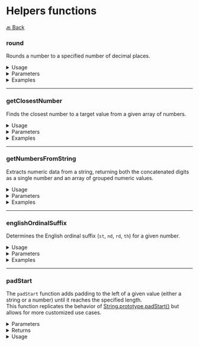 # Helpers functions

[🔙 Back](../../README.md)

### round

Rounds a number to a specified number of decimal places.

<details>

<summary>Usage</summary>

The `round` function provides precise rounding to a given number of decimal places using exponential notation. It ensures consistent behavior across various numeric edge cases.

```ts
import { round } from '@alessiofrittoli/math-utils'
// or
import { round } from '@alessiofrittoli/math-utils/helpers'

// Round a number to no decimal places
round( 5.678 ) 
// Output: 6

// Round a number to 2 decimal places
round( 5.678, 2 )
// Output: 5.68
```

</details>

<details>

<summary>Parameters</summary>

`number`\
Type: `number`\
The numeric value to round.

Must be a finite number.

---

`places` (optional)\
Type: `number`\
The number of decimal places to retain. Defaults to 0 (no decimal places).

`Returns`\
Type: `number`\
The rounded numeric value.

</details>

<details>

<summary>Examples</summary>

###### Round to No Decimal Places (Default)

```ts
round( 4.20 )
// Output: 4
round( 4.56 )
// Output: 5
```

###### Round to Specific Decimal Places

```ts
round( 4.19789, 2 )
// Output: 4.20
```

###### Round Negative Numbers

```ts
round( -3.14159, 3 )
// Output: -3.142
```

###### Round Large Numbers

```ts
round( 123456.789, 1 )
// Output: 123456.8
```

</details>

---

### getClosestNumber

Finds the closest number to a target value from a given array of numbers.

<details>

<summary>Usage</summary>

The `getClosestNumber` function iterates through an array of numbers to find the one closest to a specified target value.\
This can be useful in scenarios such as snapping to a predefined set of values or approximating a match.

```ts
import { getClosestNumber } from '@alessiofrittoli/math-utils'
// or
import { getClosestNumber } from '@alessiofrittoli/math-utils/helpers'

// Find the closest number
getClosestNumber( [ 1, 5, 10, 20 ], 7 ) 
// Output: 5
```

</details>

<details>

<summary>Parameters</summary>

`haystack`\
Type: `number[]`\
An array of numbers to search through.

Can be empty, in which case the function defaults to returning 0.\
If all elements are invalid or missing, it returns 0.

`needle`\
Type: `number`\
The target number to find the closest match for.

Must be a finite number.

`Returns`\
Type: `number`\
The number from the array that is closest to the target value (needle).

`Errors`
This function does not throw errors for invalid inputs like an empty array; it gracefully returns 0 by default.\
However, it expects both haystack and needle to be valid numeric types.

</details>

<details>

<summary>Examples</summary>

###### Basic Usage

```ts
getClosestNumber( [ 1, 5, 10, 20 ], 7 )
// Output: 5
```

###### Exact Match

```ts
getClosestNumber( [ 3, 7, 15 ], 7 )
// Output: 7
```

###### Empty Array

```ts
getClosestNumber( [], 10 )
// Output: 0
```

###### Negative Numbers

```ts
getClosestNumber( [ -10, -5, 0, 5 ], -7 )
// Output: -5
```

###### Equidistant Numbers

When the target number (`needle`) is equidistant from multiple numbers in the array (`haystack`), the "true" closest number could philosophically be considered _both_ or an _indeterminate state_. However, for practical and technical reasons, this function will return the first closest number found in the array.

```ts
getClosestNumber( [ -1, 1 ], 0 )
// Output: -1
// Explanation: Both -1 and 1 are equidistant from 0, but -1 is returned because it appears first in the array.

getClosestNumber( [ 1, -1 ], 0 )
// Output: 1
// Explanation: Both 1 and -1 are equidistant from 0, but 1 is returned because it appears first in the array.

```

</details>

---

### getNumbersFromString

Extracts numeric data from a string, returning both the concatenated digits as a single number and an array of grouped numeric values.

<details>

<summary>Usage</summary>

The `getNumbersFromString` function identifies sequences of digits in a string, concatenates them into a single numeric value, and returns an array of grouped numbers.\
This is particularly useful when dealing with mixed strings that contain numeric data.

```ts
import { getNumbersFromString } from '@alessiofrittoli/math-utils'
// or
import { getNumbersFromString } from '@alessiofrittoli/math-utils/helpers'

// Extract numbers from a string
getNumbersFromString( 'abc123def456ghi78' )
// Output: [ 12345678, [ 123, 456, 78 ] ]
```

</details>

<details>

<summary>Parameters</summary>

`string`\
Type: `string`\
The input string to process.

May contain any combination of letters, digits, symbols, or whitespace.\
If no digits are found, the function returns null for both elements of the tuple.

`Returns`\
Type: `readonly [number | null, number[] | null]`\
A tuple containing:

`number | null`: A single concatenated number from all digit groups, or null if no digits are found.\
`number[] | null`: An array of grouped numbers, or null if no digits are found.

</details>

<details>

<summary>Examples</summary>

###### Basic Extraction

```ts
getNumbersFromString( 'abc123xyz456' )
// Output: [ 123456, [ 123, 456 ] ]
```

###### No Digits in String

```ts
getNumbersFromString( 'Hello World!' )
// Output: [ null, null ]
```

###### Single Number in String

```ts
getNumbersFromString( 'Price: 99€' )
// Output: [ 99, [ 99 ] ]
```

###### Empty String

```ts
getNumbersFromString( '' )
// Output: [ null, null ]
```

###### Complex String with Symbols

```ts
getNumbersFromString( 'Order #123-456. Delivery in 7 days.' )
// Output: [ 1234567, [ 123, 456, 7 ] ]
```

</details>

---

### englishOrdinalSuffix

Determines the English ordinal suffix (`st`, `nd`, `rd`, `th`) for a given number.

<details>

<summary>Usage</summary>

The `englishOrdinalSuffix` function helps format numbers with the appropriate English ordinal suffix.\
This is commonly used in dates, rankings, and other ordered lists.

```ts
import { englishOrdinalSuffix } from '@alessiofrittoli/math-utils'
// or
import { englishOrdinalSuffix } from '@alessiofrittoli/math-utils/helpers'

// Get ordinal suffixes
englishOrdinalSuffix( 1 )	// Output: 'st'
englishOrdinalSuffix( 22 )	// Output: 'nd'
englishOrdinalSuffix( 33 )	// Output: 'rd'
englishOrdinalSuffix( 44 )	// Output: 'th'
```

</details>

<details>

<summary>Parameters</summary>

`number`\
Type: `number`\
The number for which to retrieve the ordinal suffix.

Should be a positive integer.
The function correctly handles special cases like 11, 12, and 13.

`Returns`\
Type: `string`\
The English ordinal suffix for the given number ('st', 'nd', 'rd', or 'th').

</details>

<details>

<summary>Examples</summary>

###### Basic Usage

```ts
englishOrdinalSuffix( 1 )	// Output: 'st'
englishOrdinalSuffix( 2 )	// Output: 'nd'
englishOrdinalSuffix( 3 )	// Output: 'rd'
englishOrdinalSuffix( 4 )	// Output: 'th'
```

###### Special Cases

```ts
englishOrdinalSuffix( 11 )	// Output: 'th'
englishOrdinalSuffix( 12 )	// Output: 'th'
englishOrdinalSuffix( 13 )	// Output: 'th'
```

###### Larger Numbers

```ts
englishOrdinalSuffix( 101 )	// Output: 'st'
englishOrdinalSuffix( 112 )	// Output: 'th'
englishOrdinalSuffix( 122 )	// Output: 'nd'
englishOrdinalSuffix( 123 )	// Output: 'rd'
```

</details>

---

### padStart

The `padStart` function adds padding to the left of a given value (either a string or a number) until it reaches the specified length.\
This function replicates the behavior of [String.prototype.padStart()](https://developer.mozilla.org/en-US/docs/Web/JavaScript/Reference/Global_Objects/String/padStart) but allows for more customized use cases.

<details>

<summary>Parameters</summary>

| Parameter   | Type               | Default | Description                                               |
|-------------|--------------------|---------| ----------------------------------------------------------|
| `value`     | `string \| number` | -       | The value to pad with the given character.                |
| `maxLength` | `number`           | -       | The desired length of the resulting string. If value is already this length or longer, no padding is applied. |
| `character` | `number`           | `"0"`   | (Optional) The character used for padding. |

</details>

<details>

<summary>Returns</summary>

Type: `string`

The padded string if value is shorter than `maxLength`; otherwise, the original `value` converted to a string.

</details>

<details>

<summary>Usage</summary>

###### Padding a Short Number

```ts
import { padStart } from '@alessiofrittoli/math-utils'
// or
import { padStart } from '@alessiofrittoli/math-utils/helpers'

console.log( padStart( 5, 3 ) )
// Outputs: "005"
```

###### No Padding Needed

```ts
import { padStart } from '@alessiofrittoli/math-utils'
// or
import { padStart } from '@alessiofrittoli/math-utils/helpers'

console.log( padStart( 123, 3 ) ) 
// Outputs: "123"
```

###### Larger Numbers

```ts
import { padStart } from '@alessiofrittoli/math-utils'
// or
import { padStart } from '@alessiofrittoli/math-utils/helpers'

console.log( padStart( 123456, 5 ) ) 
// Outputs: "123456"
```

###### Using custom character

```ts
import { padStart } from '@alessiofrittoli/math-utils'
// or
import { padStart } from '@alessiofrittoli/math-utils/helpers'

console.log( padStart( 7, 3, '+' ) ) 
// Outputs: "++7"
```

</details>